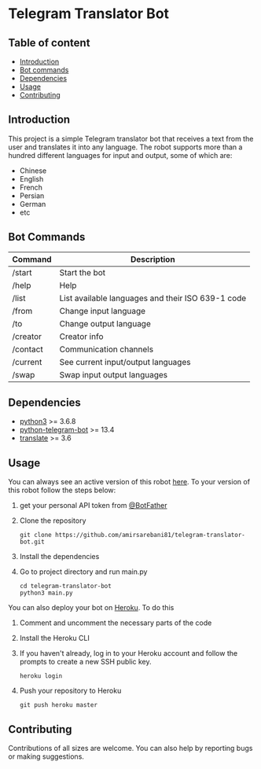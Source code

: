 # Telegram Translator Bot

## Table of content

- [Introduction](README.md#introduction)
- [Bot commands](README.md#bot-commands)
- [Dependencies](README.md#dependencies)
- [Usage](README.md#usage)
- [Contributing](README.md#contributing)

## Introduction

This project is a simple Telegram translator bot that receives a text from the user and translates it into any language. The robot supports more than a hundred different languages ​​for input and output, some of which are:

- Chinese
- English
- French
- Persian
- German
- etc

## Bot Commands

| Command | Description |
| ------- | ----------- |
| /start | Start the bot |
| /help | Help |
| /list | List available languages and their ISO 639-1 code |
| /from | Change input language |
| /to | Change output language |
| /creator | Creator info |
| /contact | Communication channels |
| /current | See current input/output languages |
| /swap | Swap input output languages |

## Dependencies

- [python3](https://www.python.org/) >= 3.6.8
- [python-telegram-bot](https://github.com/python-telegram-bot/python-telegram-bot) >= 13.4
- [translate](https://pypi.org/project/translate/) >= 3.6

## Usage

You can always see an active version of this robot [here](https://t.me/amir_translator_bot).
To your version of this robot follow the steps below:

1. get your personal API token from [@BotFather](https://t.me/botfather)
2. Clone the repository

   ```shell
   git clone https://github.com/amirsarebani81/telegram-translator-bot.git
   ```

3. Install the dependencies
4. Go to project directory and run main.py

    ```shell
    cd telegram-translator-bot
    python3 main.py
    ```

You can also deploy your bot on [Heroku](https://heroku.com). To do this

1. Comment and uncomment the necessary parts of the code
2. Install the Heroku CLI
3. If you haven't already, log in to your Heroku account and follow the prompts to create a new SSH public key.

    ```shell
    heroku login
    ```

4. Push your repository to Heroku

    ```shell
    git push heroku master
    ```

## Contributing

Contributions of all sizes are welcome. You can also help by reporting bugs or making suggestions.
